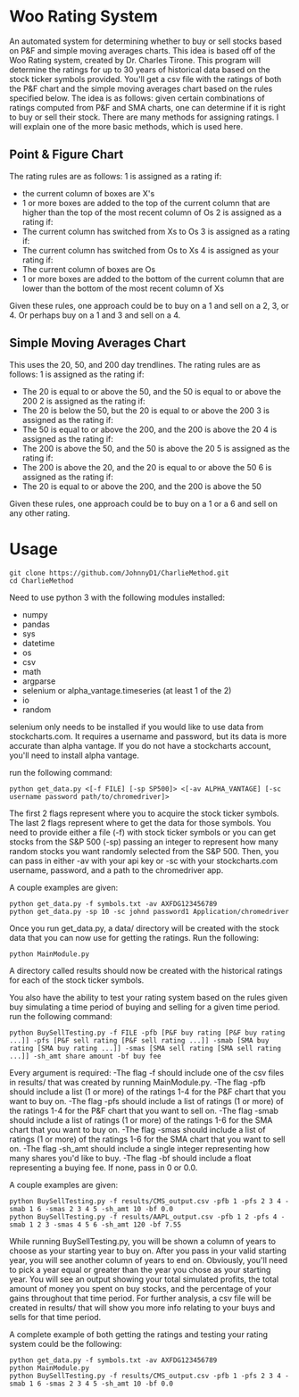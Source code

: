 # Woo Rating System
An automated system for determining whether to buy or sell stocks based on P&F and simple moving averages charts.
This idea is based off of the Woo Rating system, created by Dr. Charles Tirone.
This program will determine the ratings for up to 30 years of historical data based on the stock ticker symbols provided.
You'll get a csv file with the ratings of both the P&F chart and the simple moving averages chart based on the rules specified below.
The idea is as follows: given certain combinations of ratings computed from P&F and SMA charts, one can determine if it is right to buy or sell their stock.
There are many methods for assigning ratings. I will explain one of the more basic methods, which is used here.

## Point & Figure Chart
The rating rules are as follows:
1 is assigned as a rating if:
- the current column of boxes are X's
- 1 or more boxes are added to the top of the current column that are higher than the top of the most recent column of Os
2 is assigned as a rating if:
- The current column has switched from Xs to Os
3 is assigned as a rating if:
- The current column has switched from Os to Xs
4 is assigned as your rating if:
- The current column of boxes are Os
- 1 or more boxes are added to the bottom of the current column that are lower than the bottom of the most recent column of Xs

Given these rules, one approach could be to buy on a 1 and sell on a 2, 3, or 4. Or perhaps buy on a 1 and 3 and sell on a 4.

## Simple Moving Averages Chart
This uses the 20, 50, and 200 day trendlines. The rating rules are as follows:
1 is assigned as the rating if:
- The 20 is equal to or above the 50, and the 50 is equal to or above the 200
2 is assigned as the rating if:
- The 20 is below the 50, but the 20 is equal to or above the 200
3 is assigned as the rating if:
- The 50 is equal to or above the 200, and the 200 is above the 20
4 is assigned as the rating if:
- The 200 is above the 50, and the 50 is above the 20
5 is assigned as the rating if:
- The 200 is above the 20, and the 20 is equal to or above the 50
6 is assigned as the rating if:
- The 20 is equal to or above the 200, and the 200 is above the 50

Given these rules, one approach could be to buy on a 1 or a 6 and sell on any other rating.

# Usage
```
git clone https://github.com/JohnnyD1/CharlieMethod.git
cd CharlieMethod
```
Need to use python 3 with the following modules installed:
- numpy
- pandas
- sys 
- datetime 
- os
- csv
- math
- argparse
- selenium or alpha_vantage.timeseries (at least 1 of the 2)
- io
- random

selenium only needs to be installed if you would like to use data from stockcharts.com. It requires a username and password, but its data is more accurate than alpha vantage. If you do not have a stockcharts account, you'll need to install alpha vantage.

run the following command:
```
python get_data.py <[-f FILE] [-sp SP500]> <[-av ALPHA_VANTAGE] [-sc username password path/to/chromedriver]>
```
The first 2 flags represent where you to acquire the stock ticker symbols. The last 2 flags represent where to get the data for those symbols.
You need to provide either a file (-f) with stock ticker symbols or you can get stocks from the S&P 500 (-sp) passing an integer to represent how many random stocks you want randomly selected from the S&P 500. Then, you can pass in either -av with your api key or -sc with your stockcharts.com username, password, and a path to the chromedriver app.

A couple examples are given:
```
python get_data.py -f symbols.txt -av AXFDG123456789
python get_data.py -sp 10 -sc johnd password1 Application/chromedriver
```

Once you run get_data.py, a data/ directory will be created with the stock data that you can now use for getting the ratings. 
Run the following:
```
python MainModule.py
```
A directory called results should now be created with the historical ratings for each of the stock ticker symbols.

You also have the ability to test your rating system based on the rules given buy simulating a time period of buying and selling for a given time period.
run the following command:
```
python BuySellTesting.py -f FILE -pfb [P&F buy rating [P&F buy rating ...]] -pfs [P&F sell rating [P&F sell rating ...]] -smab [SMA buy rating [SMA buy rating ...]] -smas [SMA sell rating [SMA sell rating ...]] -sh_amt share amount -bf buy fee
```
Every argument is required:
    -The flag -f should include one of the csv files in results/ that was created by running MainModule.py. 
    -The flag -pfb should include a list (1 or more) of the ratings 1-4 for the P&F chart that you want to buy on.
    -The flag -pfs should include a list of ratings (1 or more) of the ratings 1-4 for the P&F chart that you want to sell on.
    -The flag -smab should include a list of ratings (1 or more) of the ratings 1-6 for the SMA chart that you want to buy on.
    -The flag -smas should include a list of ratings (1 or more) of the ratings 1-6 for the SMA chart that you want to sell on.
    -The flag -sh_amt should include a single integer representing how many shares you'd like to buy.
    -The flag -bf should include a float representing a buying fee. If none, pass in 0 or 0.0.

A couple examples are given:
```
python BuySellTesting.py -f results/CMS_output.csv -pfb 1 -pfs 2 3 4 -smab 1 6 -smas 2 3 4 5 -sh_amt 10 -bf 0.0
python BuySellTesting.py -f results/AAPL_output.csv -pfb 1 2 -pfs 4 -smab 1 2 3 -smas 4 5 6 -sh_amt 120 -bf 7.55
```
While running BuySellTesting.py, you will be shown a column of years to choose as your starting year to buy on. After you pass in your valid starting year, you will see another column of years to end on. Obviously, you'll need to pick a year equal or greater than the year you chose as your starting year. You will see an output showing your total simulated profits, the total amount of money you spent on buy stocks, and the percentage of your gains throughout that time period.
For further analysis, a csv file will be created in results/ that will show you more info relating to your buys and sells for that time period.

A complete example of both getting the ratings and testing your rating system could be the following:
```
python get_data.py -f symbols.txt -av AXFDG123456789
python MainModule.py
python BuySellTesting.py -f results/CMS_output.csv -pfb 1 -pfs 2 3 4 -smab 1 6 -smas 2 3 4 5 -sh_amt 10 -bf 0.0
```
